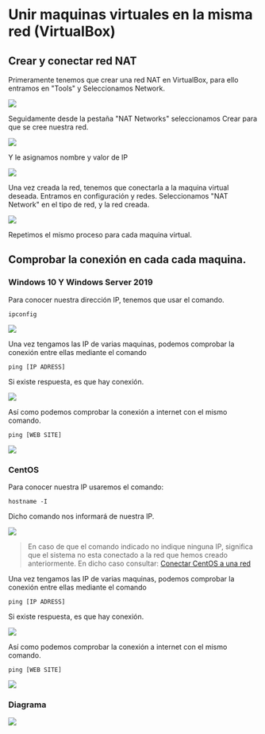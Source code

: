 # Unir maquinas virtuales en la misma red (VirtualBox)

## Crear y conectar red NAT
Primeramente tenemos que crear una red NAT en VirtualBox, para ello entramos en "Tools" y Seleccionamos Network.

![](img/nw01.png)

Seguidamente desde la pestaña "NAT Networks" seleccionamos Crear para que se cree nuestra red.

![](img/nw02.png)

Y le asignamos nombre y valor de IP

![](img/nw03.png)

Una vez creada la red, tenemos que conectarla a la maquina virtual deseada. Entramos en configuración y redes. Seleccionamos "NAT Network" en el tipo de red, y la red creada.

![](img/nw04.png)

Repetimos el mismo proceso para cada maquina virtual.

## Comprobar la conexión en cada cada maquina.

### Windows 10 Y Windows Server 2019

Para conocer nuestra dirección IP, tenemos que usar el comando.

    ipconfig


![](img/nw05.png)

Una vez tengamos las IP de varias maquinas, podemos comprobar la conexión entre ellas mediante el comando

    ping [IP ADRESS]
Si existe respuesta, es que hay conexión.

![](img/nw06.png)

Así como  podemos comprobar la conexión a internet con el mismo comando.

    ping [WEB SITE]

![](img/nw07.png)

### CentOS

Para conocer nuestra IP usaremos el comando:

    hostname -I
Dicho comando nos informará de nuestra IP.

![](img/nw08.png)

> En caso de que el comando indicado no indique ninguna IP, significa
> que el sistema no esta conectado a la red que hemos creado
> anteriormente. En dicho caso consultar: [Conectar CentOS a una
> red](centosNW.md)


Una vez tengamos las IP de varias maquinas, podemos comprobar la conexión entre ellas mediante el comando

    ping [IP ADRESS]
Si existe respuesta, es que hay conexión.

![](img/nw09.png)

Así como  podemos comprobar la conexión a internet con el mismo comando.

    ping [WEB SITE]

![](img/nw10.png)

### Diagrama

![](img/diagrama.png)